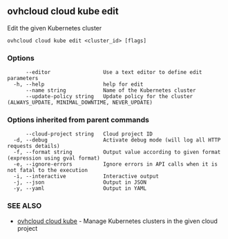 ## ovhcloud cloud kube edit

Edit the given Kubernetes cluster

```
ovhcloud cloud kube edit <cluster_id> [flags]
```

### Options

```
      --editor                 Use a text editor to define edit parameters
  -h, --help                   help for edit
      --name string            Name of the Kubernetes cluster
      --update-policy string   Update policy for the cluster (ALWAYS_UPDATE, MINIMAL_DOWNTIME, NEVER_UPDATE)
```

### Options inherited from parent commands

```
      --cloud-project string   Cloud project ID
  -d, --debug                  Activate debug mode (will log all HTTP requests details)
  -f, --format string          Output value according to given format (expression using gval format)
  -e, --ignore-errors          Ignore errors in API calls when it is not fatal to the execution
  -i, --interactive            Interactive output
  -j, --json                   Output in JSON
  -y, --yaml                   Output in YAML
```

### SEE ALSO

* [ovhcloud cloud kube](ovhcloud_cloud_kube.md)	 - Manage Kubernetes clusters in the given cloud project

